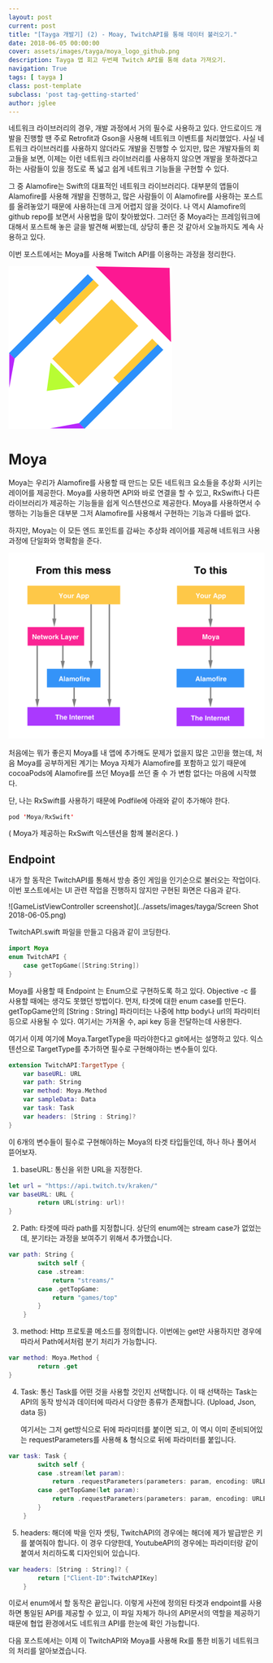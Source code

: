 ```yaml
---
layout: post
current: post
title: "[Tayga 개발기] (2) - Moay, TwitchAPI를 통해 데이터 불러오기."
date: 2018-06-05 00:00:00
cover: assets/images/tayga/moya_logo_github.png
description: Tayga 앱 회고 두번째 Twitch API를 통해 data 가져오기.
navigation: True
tags: [ tayga ]
class: post-template
subclass: 'post tag-getting-started'
author: jglee
---
```


 네트워크 라이브러리의 경우, 개발 과정에서 거의 필수로 사용하고 있다. 안드로이드 개발을 진행할 땐 주로 Retrofit과 Gson을 사용해 네트워크 이벤트를 처리했었다. 사실 네트워크 라이브러리를 사용하지 않더라도 개발을 진행할 수 있지만, 많은 개발자들의 회고들을 보면, 이제는 이런 네트워크 라이브러리를 사용하지 않으면 개발을 못하겠다고 하는 사람들이 있을 정도로 폭 넓고 쉽게 네트워크 기능들을 구현할 수 있다.

 그 중 Alamofire는 Swift의 대표적인 네트워크 라이브러리다. 대부분의 앱들이 Alamofire를 사용해 개발을 진행하고, 많은 사람들이 이 Alamofire를 사용하는 포스트를 올려놓았기 때문에 사용하는데 크게 어렵지 않을 것이다. 나 역시 Alamofire의 github repo를 보면서 사용법을 많이 찾아봤었다. 그러던 중 Moya라는 프레임워크에 대해서 포스트해 놓은 글을 발견해 써봤는데, 상당히 좋은 것 같아서 오늘까지도 계속 사용하고 있다.

 이번 포스트에서는 Moya를 사용해 Twitch API를 이용하는 과정을 정리한다.

![moya_logo](../assets/images/tayga/moya_logo_github.png)

# Moya

 Moya는 우리가 Alamofire를 사용할 때 만드는 모든 네트워크 요소들을 추상화 시키는 레이어를 제공한다. Moya를 사용하면 API와 바로 연결을 할 수 있고, RxSwift나 다른 라이브러리가 제공하는 기능들을 쉽게 익스텐션으로 제공한다. Moya를 사용하면서 수행하는 기능들은 대부분 그저 Alamofire를 사용해서 구현하는 기능과 다를바 없다.

 하지만, Moya는 이 모든 엔드 포인트를 감싸는 추상화 레이어를 제공해 네트워크 사용 과정에 단일화와 명확함을 준다.

![diagram](../assets/images/tayga/moya_diagram.png)

 처음에는 뭐가 좋은지 Moya를 내 앱에 추가해도 문제가 없을지 많은 고민을 했는데, 처음 Moya를 공부하게된 계기는 Moya 자체가 Alamofire를 포함하고 있기 때문에 cocoaPods에 Alamofire를 쓰던 Moya를 쓰던 줄 수 가 변함 없다는 마음에  시작했다.

단, 나는 RxSwift를 사용하기 때문에 Podfile에 아래와 같이 추가해야 한다.

```swift
pod 'Moya/RxSwift'
```

( Moya가 제공하는 RxSwift 익스텐션을 함께 불러온다. )



## Endpoint

 내가 할 동작은 TwitchAPI를 통해서 방송 중인 게임을 인기순으로 불러오는 작업이다. 이번 포스트에서는 UI 관련 작업을 진행하지 않지만 구현된 화면은 다음과 같다.

![GameListViewController screenshot](../assets/images/tayga/Screen Shot 2018-06-05.png)

TwitchAPI.swift 파일을 만들고 다음과 같이 코딩한다.

```swift
import Moya
enum TwitchAPI {
    case getTopGame([String:String])
}
```

 Moya를 사용할 때 Endpoint 는 Enum으로 구현하도록 하고 있다. Objective -c 를 사용할 때에는 생각도 못했던 방법이다. 먼저, 타겟에 대한 enum case를 만든다. getTopGame안의 [String : String] 파라미터는 나중에 http body나 url의 파라미터 등으로 사용될 수 있다. 여기서는 가져올 수, api key 등을 전달하는데 사용한다.

 여기서 이제 여기에 Moya.TargetType을 따라야한다고 git에서는 설명하고 있다. 익스텐션으로 TargetType를 추가하면 필수로 구현해야하는 변수들이 있다.

```swift
extension TwitchAPI:TargetType {
    var baseURL: URL
    var path: String
    var method: Moya.Method
    var sampleData: Data
    var task: Task
    var headers: [String : String]?
}
```

  이 6개의 변수들이 필수로 구현해야하는 Moya의 타겟 타입들인데, 하나 하나 풀어서 뜯어보자.

1. baseURL: 통신을 위한 URL을 지정한다.

```swift
let url = "https://api.twitch.tv/kraken/"
var baseURL: URL {
        return URL(string: url)!
}
```

2. Path:  타겟에 따라 path를 지정합니다. 상단의 enum에는 stream case가 없었는데, 분기타는 과정을 보여주기 위해서 추가했습니다.

```swift
var path: String {
        switch self {
        case .stream:
            return "streams/"
        case .getTopGame:
            return "games/top"
        }
    }
```

3. method: Http 프로토콜 메소드를 정의합니다. 이번에는 get만 사용하지만 경우에 따라서 Path에서처럼 분기 처리가 가능합니다.

```swift
var method: Moya.Method {
        return .get
}
```

4. Task: 통신 Task를 어떤 것을 사용할 것인지 선택합니다. 이 때 선택하는 Task는 API의 동작 방식과 데이터에 따라서 다양한 종류가 존재합니다. (Upload, Json, data 등)

    여기서는 그저 get방식으로 뒤에 파라미터를 붙이면 되고, 이 역시 이미 준비되어있는 requestParameters를 사용해 & 형식으로 뒤에 파라미터를 붙입니다.

```swift
var task: Task {
        switch self {
        case .stream(let param):
            return .requestParameters(parameters: param, encoding: URLEncoding.default)
        case .getTopGame(let param):
            return .requestParameters(parameters: param, encoding: URLEncoding.default)
        }
    }
```

5. headers: 해더에 박을 인자 셋팅, TwitchAPI의 경우에는 해더에 제가 발급받은 키를 붙여줘야 합니다. 이 경우 다양한데, YoutubeAPI의 경우에는 파라미터랑 같이 붙여서 처리하도록 디자인되어 있습니다.

```swift
var headers: [String : String]? {
        return ["Client-ID":TwitchAPIKey]
    }
```

 이로서 enum에서 할 동작은 끝입니다. 이렇게 사전에 정의된 타겟과 endpoint를 사용하면 통일된 API를 제공할 수 있고, 이 파일 자체가 하나의 API문서의 역할을 제공하기 때문에 협업 환경에서도 네트워크 API를 한눈에 확인 가능합니다.

 다음 포스트에서는 이제 이 TwitchAPI와 Moya를 사용해 Rx를 통한 비동기 네트워크의 처리를 알아보겠습니다.
